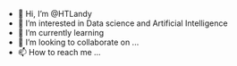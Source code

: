 - 👋 Hi, I’m @HTLandy
- 👀 I’m interested in Data science and Artificial Intelligence
- 🌱 I’m currently learning 
- 💞️ I’m looking to collaborate on ...
- 📫 How to reach me ...

<!---
HTLandy/HTLandy is a ✨ special ✨ repository because its `README.md` (this file) appears on your GitHub profile.
You can click the Preview link to take a look at your changes.
--->
